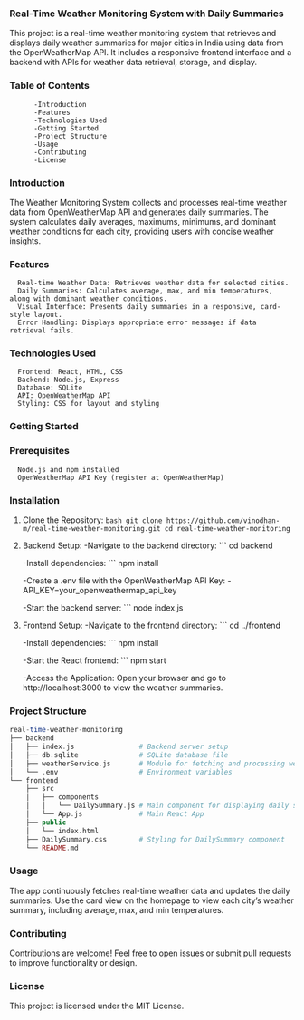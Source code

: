 ### Real-Time Weather Monitoring System with Daily Summaries

This project is a real-time weather monitoring system that retrieves and displays daily weather summaries for major cities in India using data from the OpenWeatherMap API. It includes a responsive frontend interface and a backend with APIs for weather data retrieval, storage, and display.

### Table of Contents

          -Introduction
          -Features
          -Technologies Used
          -Getting Started
          -Project Structure
          -Usage
          -Contributing
          -License
          
### Introduction

The Weather Monitoring System collects and processes real-time weather data from OpenWeatherMap API and generates daily summaries. The system calculates daily averages, maximums, minimums, and dominant weather conditions for each city, providing users with concise weather insights.

### Features

      Real-time Weather Data: Retrieves weather data for selected cities.
      Daily Summaries: Calculates average, max, and min temperatures, along with dominant weather conditions.
      Visual Interface: Presents daily summaries in a responsive, card-style layout.
      Error Handling: Displays appropriate error messages if data retrieval fails.
      
### Technologies Used

      Frontend: React, HTML, CSS
      Backend: Node.js, Express
      Database: SQLite
      API: OpenWeatherMap API
      Styling: CSS for layout and styling
      
### Getting Started

### Prerequisites

      Node.js and npm installed
      OpenWeatherMap API Key (register at OpenWeatherMap)
      
### Installation

1. Clone the Repository:
          ```bash
          git clone https://github.com/vinodhan-m/real-time-weather-monitoring.git
          cd real-time-weather-monitoring 
          ```
2. Backend Setup:
      -Navigate to the backend directory:
          ```
          cd backend 
   
      -Install dependencies:
          ```
          npm install 

      -Create a .env file with the OpenWeatherMap API Key:
        -API_KEY=your_openweathermap_api_key
        
      -Start the backend server:
          ```
          node index.js 
          
3. Frontend Setup:
      -Navigate to the frontend directory:
          ```
          cd ../frontend 
          
      -Install dependencies:
          ```
          npm install 
          
      -Start the React frontend:
          ```
          npm start
   
      -Access the Application:
      Open your browser and go to http://localhost:3000 to view the weather summaries.
   
### Project Structure
```php
real-time-weather-monitoring
├── backend
│   ├── index.js                # Backend server setup
│   ├── db.sqlite               # SQLite database file
│   ├── weatherService.js       # Module for fetching and processing weather data
│   └── .env                    # Environment variables
└── frontend
    ├── src
    │   ├── components
    │   │   └── DailySummary.js # Main component for displaying daily summaries
    │   └── App.js              # Main React App
    ├── public
    │   └── index.html
    ├── DailySummary.css        # Styling for DailySummary component
    └── README.md
```
### Usage

The app continuously fetches real-time weather data and updates the daily summaries.
Use the card view on the homepage to view each city’s weather summary, including average, max, and min temperatures.

### Contributing

Contributions are welcome! Feel free to open issues or submit pull requests to improve functionality or design.

### License

This project is licensed under the MIT License.
